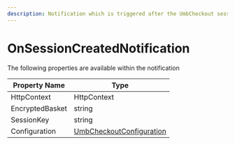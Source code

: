 ```yaml
---
description: Notification which is triggered after the UmbCheckout session is created
---
```


# OnSessionCreatedNotification

The following properties are available within the notification

| Property Name   | Type                                                                                         |
| --------------- | -------------------------------------------------------------------------------------------- |
| HttpContext     | HttpContext                                                                                  |
| EncryptedBasket | string                                                                                       |
| SessionKey      | string                                                                                       |
| Configuration   | [UmbCheckoutConfiguration](../../core-services/object-reference/umbcheckoutconfiguration.md) |
